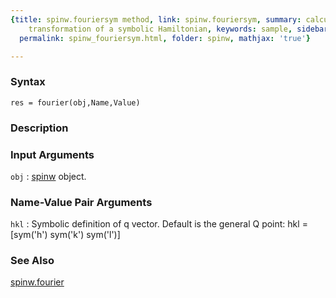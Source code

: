 ```yaml
---
{title: spinw.fouriersym method, link: spinw.fouriersym, summary: calculates the Fourier
    transformation of a symbolic Hamiltonian, keywords: sample, sidebar: sw_sidebar,
  permalink: spinw_fouriersym.html, folder: spinw, mathjax: 'true'}

---
```


### Syntax

`res = fourier(obj,Name,Value)`

### Description



### Input Arguments

`obj`
: [spinw](spinw.html) object.

### Name-Value Pair Arguments

`hkl`
: Symbolic definition of q vector. Default is the general Q
  point:
      hkl = [sym('h') sym('k') sym('l')]

### See Also

[spinw.fourier](spinw_fourier.html)


